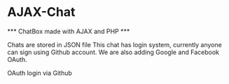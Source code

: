 # AJAX-Chat
*** ChatBox made with AJAX and PHP ***

Chats are stored in JSON file
This chat has login system, currently anyone can sign using Github account. We are also adding Google and Facebook OAuth.


OAuth login via Github


